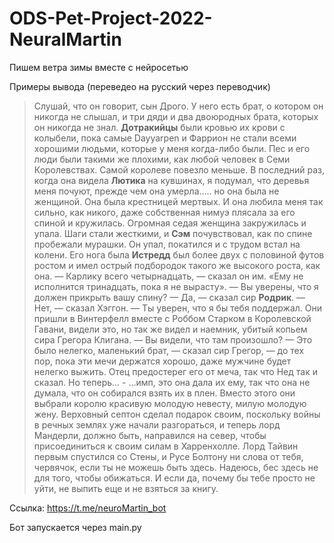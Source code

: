 # ODS-Pet-Project-2022-NeuralMartin
Пишем ветра зимы вместе с нейросетью

Примеры вывода (переведео на русский через переводчик)

> Слушай, что он говорит, сын Дрого. У него есть брат, о котором он никогда не слышал, и три дяди и два двоюродных брата, которых он никогда не знал. **Дотракийцы** были кровью их крови с колыбели, пока самые Dayyarpen и Фаррион не стали всеми хорошими людьми, которые у меня когда-либо были. Пес и его люди были такими же плохими, как любой человек в Семи Королевствах. Самой королеве повезло меньше. В последний раз, когда она видела **Лютика** на кувшинах, я подумал, что деревья меня почуют, прежде чем она умерла….. но она была не женщиной. Она была крестницей мертвых. И она любила меня так сильно, как никого, даже собственная нимуэ плясала за его спиной и кружилась. Огромная седая женщина закружилась и упала. Шаги стали жесткими, и **Сэм** почувствовал, как по спине пробежали мурашки. Он упал, покатился и с трудом встал на колени. Его нога была **Истредд** был более двух с половиной футов ростом и имел острый подбородок такого же высокого роста, как она. — Карлику всего четырнадцать, — сказал он им. «Ему не исполнится тринадцать, пока я не вырасту». — Вы уверены, что я должен прикрыть вашу спину? — Да, — сказал сир **Родрик**. — Нет, — сказал Хэггон. — Ты уверен, что я бы тебя поддержал. Они пришли в Винтерфелл вместе с Роббом Старком в Королевской Гавани, видели это, но так же видел и наемник, убитый копьем сира Грегора Клигана. — Вы видели, что там произошло? — Это было нелегко, маленький брат, — сказал сир Грегор, — до тех пор, пока эти мечи держатся хорошо, даже мужчине будет нелегко выжить. Отец предостерег его от меча, так что Нед так и сказал. Но теперь... - ...имп, это она дала их ему, так что она не думала, что он собирался взять их в плен. Вместо этого они выбрали королю красивую молодую невесту, милую молодую жену. Верховный септон сделал подарок своим, поскольку войны в речных землях уже начали разгораться, и теперь лорд Мандерли, должно быть, направился на север, чтобы присоединиться к своим силам в Харренхолле. Лорд Тайвин первым спустился со Стены, и Русе Болтону ни слова от тебя, червячок, если ты не можешь быть здесь. Надеюсь, бес здесь не для того, чтобы обижаться. И если да, почему бы тебе просто не уйти, не выпить еще и не взяться за книгу.


Ссылка: https://t.me/neuroMartin_bot


Бот запускается через main.py

